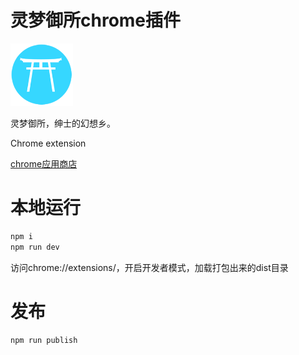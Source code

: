 # 灵梦御所chrome插件

<img src="./src/logo.png" width="100" height="100">

灵梦御所，绅士的幻想乡。

Chrome extension

[chrome应用商店](https://chrome.google.com/webstore/detail/%E8%80%81%E5%8F%B8%E6%9C%BA%E7%9A%84%E5%B7%A5%E5%85%B7%E7%AE%B1/fpiljkfgljdkhlgogfbanafflmibdloc)

# 本地运行
```bash
npm i 
npm run dev
```
访问chrome://extensions/，开启开发者模式，加载打包出来的dist目录

# 发布
```bash
npm run publish
```